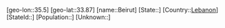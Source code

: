 ﻿---
location: [33.87,35.5]
type: City
tags:
- geo/City


SpocWebEntityId: 29072
isDeleted: false
confidential: public

---
[geo-lon::35.5]
[geo-lat::33.87]
[name::Beirut]
[State::]
[Country::[Lebanon](geo/Continent/Asia/Lebanon.md)]
[StateId::]
[Population::]
[Unknown::]

